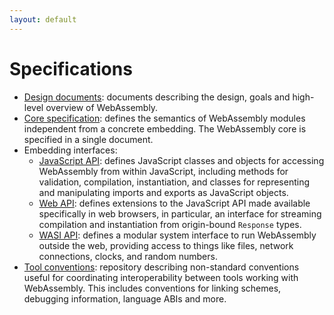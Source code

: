 ```yaml
---
layout: default
---
```

# Specifications

- [Design documents](https://github.com/WebAssembly/design): documents describing the design, goals and high-level overview of WebAssembly.
- [Core specification](https://webassembly.github.io/spec/core/): defines the semantics of WebAssembly modules independent from a concrete embedding. The WebAssembly core is specified in a single document.
- Embedding interfaces:
  - [JavaScript API](https://webassembly.github.io/spec/js-api/index.html): defines JavaScript classes and objects for accessing WebAssembly from within JavaScript, including methods for validation, compilation, instantiation, and classes for representing and manipulating imports and exports as JavaScript objects.
  - [Web API](https://webassembly.github.io/spec/web-api/index.html): defines extensions to the JavaScript API made available specifically in web browsers, in particular, an interface for streaming compilation and instantiation from origin-bound `Response` types.
  - [WASI API](https://github.com/WebAssembly/WASI/blob/master/phases/snapshot/docs.md): defines a modular system interface to run WebAssembly outside the web, providing access to things like files, network connections, clocks, and random numbers.
- [Tool conventions](https://github.com/WebAssembly/tool-conventions): repository describing non-standard conventions useful for coordinating interoperability between tools working with WebAssembly. This includes conventions for linking schemes, debugging information, language ABIs and more.
